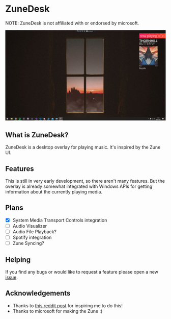 # ZuneDesk
NOTE: ZuneDesk is not affiliated with or endorsed by microsoft.

![Early Version Screen Shot](/screenshots/1.png)

## What is ZuneDesk?
ZuneDesk is a desktop overlay for playing music. It's inspired by the Zune UI. 

## Features
This is still in very early development, so there aren't many features.
But the overlay is already somewhat integrated with Windows APIs for getting information about the currently playing media. 

## Plans
- [x] System Media Transport Controls integration
- [ ] Audio Visualizer
- [ ] Audio File Playback?
- [ ] Spotify integration
- [ ] Zune Syncing?

## Helping
If you find any bugs or would like to request a feature please open a new [issue](https://github.com/PlatinShadow/ZuneDesk/issues).

## Acknowledgements
- Thanks to [this reddit post](https://www.reddit.com/r/Zune/comments/l8bu6r/windows_10_zune_start_menu_concept/) for inspiring me to do this!
- Thanks to microsoft for making the Zune :)
